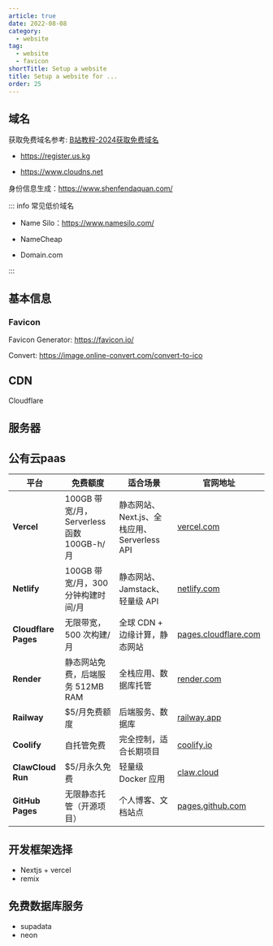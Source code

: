 ```yaml
---
article: true
date: 2022-08-08
category:
  - website
tag:
  - website
  - favicon
shortTitle: Setup a website
title: Setup a website for ...
order: 25
---
```




## 域名


获取免费域名参考: [B站教程-2024获取免费域名](https://www.bilibili.com/video/BV1by411B7Ko/?vd_source=34e9d5f274946b22d528c6b651cb13b1)

- https://register.us.kg

- https://www.cloudns.net

身份信息生成：https://www.shenfendaquan.com/


::: info 常见低价域名

- Name Silo：https://www.namesilo.com/

- NameCheap

- Domain.com

:::



## 基本信息

###  Favicon 

 Favicon Generator: https://favicon.io/

 Convert: https://image.online-convert.com/convert-to-ico



## CDN

Cloudflare


## 服务器




## 公有云paas


| 平台 | 免费额度 | 适合场景 | 官网地址 |  
|------|---------|---------|---------|  
| **Vercel** | 100GB 带宽/月，Serverless 函数 100GB-h/月 | 静态网站、Next.js、全栈应用、Serverless API | [vercel.com](https://vercel.com) |  
| **Netlify** | 100GB 带宽/月，300 分钟构建时间/月 | 静态网站、Jamstack、轻量级 API | [netlify.com](https://www.netlify.com) |  
| **Cloudflare Pages** | 无限带宽，500 次构建/月 | 全球 CDN + 边缘计算，静态网站 | [pages.cloudflare.com](https://pages.cloudflare.com) |  
| **Render** | 静态网站免费，后端服务 512MB RAM | 全栈应用、数据库托管 | [render.com](https://render.com) |  
| **Railway** | $5/月免费额度 | 后端服务、数据库 | [railway.app](https://railway.app) |  
| **Coolify** | 自托管免费 | 完全控制，适合长期项目 | [coolify.io](https://coolify.io) |  
| **ClawCloud Run** | $5/月永久免费 | 轻量级 Docker 应用 | [claw.cloud](https://claw.cloud) |  
| **GitHub Pages** | 无限静态托管（开源项目） | 个人博客、文档站点 | [pages.github.com](https://pages.github.com) |  






## 开发框架选择

- Nextjs + vercel
- remix





## 免费数据库服务

- supadata
- neon